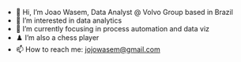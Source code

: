 - 👋 Hi, I’m Joao Wasem, Data Analyst @ Volvo Group based in Brazil
- 👀 I’m interested in data analytics
- 🌱 I’m currently focusing in process automation and data viz
- ♟️ I’m also a chess player
- 📫 How to reach me: jojowasem@gmail.com

<!---
jojowasem/jojowasem is a ✨ special ✨ repository because its `README.md` (this file) appears on your GitHub profile.
You can click the Preview link to take a look at your changes.
--->
